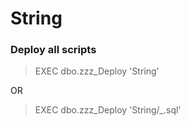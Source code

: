 # String

### Deploy all scripts
> EXEC dbo.zzz_Deploy 'String' <br />

OR <br />

> EXEC dbo.zzz_Deploy 'String/_.sql'
